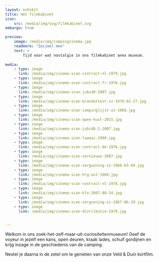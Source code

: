 ```yaml
---
layout: exhibit
title: Het filmkabinet
icon: 
    src: /media/img/svg/filmkabinet.svg
embargo: true

preview: 
    image: /media/img/campingcinema.jpg
    readmore: "Zwijmel mee"
    text: >
        Tijd voor wat nostalgie in ons filmkabinet anex museum.
        
media:
    - type: image
      link: /media/img/cinema-scan-contract-nl-1979.jpg
    - type: image
      link: /media/img/cinema-scan-contract-fr-1976.jpg
    - type: image
      link: /media/img/cinema-scan-jubi40-2007.jpg
    - type: image
      link: /media/img/cinema-scan-brandattest-zz-1970-02-27.jpg
    - type: image
      link: /media/img/cinema-scan-campinglijst-zz-1968.jpg
    - type: image
      link: /media/img/cinema-scan-apen-kust-2015.jpg
    - type: image
      link: /media/img/cinema-scan-jubi40-2-2007.jpg
    - type: image
      link: /media/img/cinema-scan-lawaai-1990.jpg
    - type: image
      link: /media/img/cinema-scan-contract-de-1976.jpg
    - type: image
      link: /media/img/cinema-scan-vernieuws-2007.jpg
    - type: image
      link: /media/img/cinema-scan-vergunning-zz-1966-03-04.jpg
    - type: image
      link: /media/img/cinema-scan-hrg-ost-1969.jpg
    - type: image
      link: /media/img/cinema-scan-contract-nl-1976.jpg
    - type: image
      link: /media/img/cinema-scan-hln-2007-08-24.jpg
    - type: image
      link: /media/img/cinema-scan-vergunning-zz-1967-06-29.jpg
    - type: image
      link: /media/img/cinema-scan-distributie-1979.jpg

       
---
```


Welkom in ons zoek-het-zelf-maar-uit-curiositeitenmuseum! Geef de voyeur in jezelf een kans, open deuren, kraak lades, schuif gordijnen en krijg inzage in de geschiedenis van de camping.

Nestel je daarna in de zetel om te genieten van onze Veld & Duin kortfilm.

